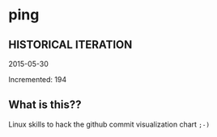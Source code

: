 # ping

## HISTORICAL ITERATION
2015-05-30

Incremented: 194

## What is this?? 
Linux skills to hack the github commit visualization chart `;-)`
